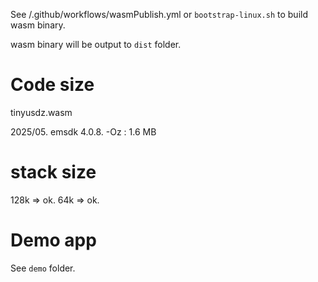 See <tinyusdz>/.github/workflows/wasmPublish.yml or `bootstrap-linux.sh` to build wasm binary.

wasm binary will be output to `dist` folder.

# Code size

tinyusdz.wasm

2025/05. emsdk 4.0.8. -Oz : 1.6 MB

# stack size

128k => ok.
64k => ok.

# Demo app

See `demo` folder.
